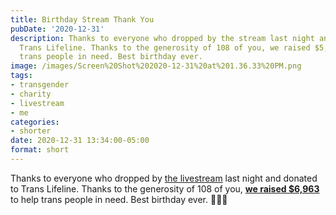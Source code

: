 ```yaml
---
title: Birthday Stream Thank You
pubDate: '2020-12-31'
description: Thanks to everyone who dropped by the stream last night and donated to
  Trans Lifeline. Thanks to the generosity of 108 of you, we raised $5,575 to help
  trans people in need. Best birthday ever.
image: /images/Screen%20Shot%202020-12-31%20at%201.36.33%20PM.png
tags:
- transgender
- charity
- livestream
- me
categories:
- shorter
date: 2020-12-31 13:34:00-05:00
format: short
---
```


Thanks to everyone who dropped by [the livestream](https://www.twitch.tv/videos/855939189) last night and donated to Trans Lifeline. Thanks to the generosity of 108 of you, **[we raised $6,963
](https://secure.givelively.org/donate/trans-lifeline/matthew-bischoff-1)** to help trans people in need. Best birthday ever. 🏳️‍⚧️🎂